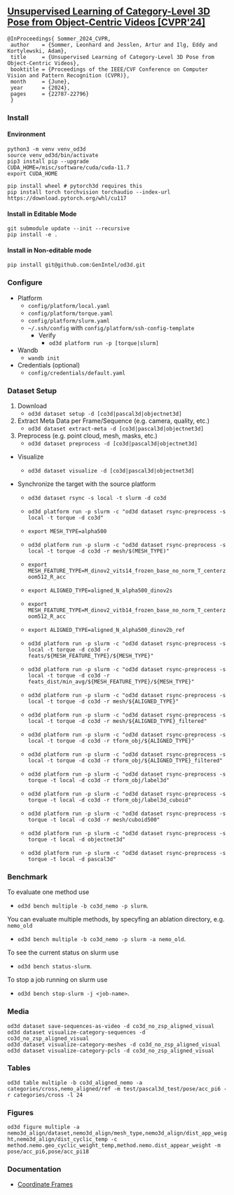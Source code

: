 
## [Unsupervised Learning of Category-Level 3D Pose from Object-Centric Videos [CVPR'24]](https://genintel.github.io/uns-obj-pose3d)

```commandline
@InProceedings{ Sommer_2024_CVPR, 
 author    = {Sommer, Leonhard and Jesslen, Artur and Ilg, Eddy and Kortylewski, Adam}, 
 title     = {Unsupervised Learning of Category-Level 3D Pose from Object-Centric Videos}, 
 booktitle = {Proceedings of the IEEE/CVF Conference on Computer Vision and Pattern Recognition (CVPR)}, 
 month     = {June}, 
 year      = {2024}, 
 pages     = {22787-22796} 
 }
```

### Install

#### Environment
```
python3 -m venv venv_od3d
source venv_od3d/bin/activate
pip3 install pip --upgrade
CUDA_HOME=/misc/software/cuda/cuda-11.7
export CUDA_HOME

pip install wheel # pytorch3d requires this
pip install torch torchvision torchaudio --index-url https://download.pytorch.org/whl/cu117
```

#### Install in Editable Mode
```
git submodule update --init --recursive
pip install -e .
```

#### Install in Non-editable mode

```
pip install git@github.com:GenIntel/od3d.git  
```

### Configure 

- Platform
  - `config/platform/local.yaml`  
  - `config/platform/torque.yaml`  
  - `config/platform/slurm.yaml`  
  - `~/.ssh/config` with `config/platform/ssh-config-template`  
    - Verify
      - `od3d platform run -p [torque|slurm]`
- Wandb
  - `wandb init`
- Credentials (optional)
    - `config/credentials/default.yaml`

    
### Dataset Setup

  1) Download
     - `od3d dataset setup -d [co3d|pascal3d|objectnet3d]`
  2) Extract Meta Data per Frame/Sequence (e.g. camera, quality, etc.)
     - `od3d dataset extract-meta -d [co3d|pascal3d|objectnet3d]`
  3) Preprocess (e.g. point cloud, mesh, masks, etc.)
     - `od3d dataset preprocess -d [co3d|pascal3d|objectnet3d]`

  - Visualize
    - `od3d dataset visualize -d [co3d|pascal3d|objectnet3d]`

  - Synchronize the target with the source platform
    - `od3d dataset rsync -s local -t slurm -d co3d`  
    - `od3d platform run -p slurm -c "od3d dataset rsync-preprocess -s local -t torque -d co3d"`  
    - `export MESH_TYPE=alpha500`
    - `od3d platform run -p slurm -c "od3d dataset rsync-preprocess -s local -t torque -d co3d -r mesh/$(MESH_TYPE)"`        
    - `export MESH_FEATURE_TYPE=M_dinov2_vits14_frozen_base_no_norm_T_centerzoom512_R_acc`
    - `export ALIGNED_TYPE=aligned_N_alpha500_dinov2s`
    - `export MESH_FEATURE_TYPE=M_dinov2_vitb14_frozen_base_no_norm_T_centerzoom512_R_acc`
    - `export ALIGNED_TYPE=aligned_N_alpha500_dinov2b_ref`
    - `od3d platform run -p slurm -c "od3d dataset rsync-preprocess -s local -t torque -d co3d -r feats/${MESH_FEATURE_TYPE}/${MESH_TYPE}"`  
    - `od3d platform run -p slurm -c "od3d dataset rsync-preprocess -s local -t torque -d co3d -r feats_dist/min_avg/${MESH_FEATURE_TYPE}/${MESH_TYPE}"`
    - `od3d platform run -p slurm -c "od3d dataset rsync-preprocess -s local -t torque -d co3d -r mesh/${ALIGNED_TYPE}"`  
    - `od3d platform run -p slurm -c "od3d dataset rsync-preprocess -s local -t torque -d co3d -r mesh/${ALIGNED_TYPE}_filtered"`    
    - `od3d platform run -p slurm -c "od3d dataset rsync-preprocess -s local -t torque -d co3d -r tform_obj/${ALIGNED_TYPE}"`    
    - `od3d platform run -p slurm -c "od3d dataset rsync-preprocess -s local -t torque -d co3d -r tform_obj/${ALIGNED_TYPE}_filtered"`    
   
   
    - `od3d platform run -p slurm -c "od3d dataset rsync-preprocess -s torque -t local -d co3d -r tform_obj/label3d"` 
    - `od3d platform run -p slurm -c "od3d dataset rsync-preprocess -s torque -t local -d co3d -r tform_obj/label3d_cuboid"`
    - `od3d platform run -p slurm -c "od3d dataset rsync-preprocess -s torque -t local -d co3d -r mesh/cuboid500"` 

    - `od3d platform run -p slurm -c "od3d dataset rsync-preprocess -s torque -t local -d objectnet3d"`
    - `od3d platform run -p slurm -c "od3d dataset rsync-preprocess -s torque -t local -d pascal3d"`  


### Benchmark

To evaluate one method use

  - `od3d bench multiple -b co3d_nemo -p slurm`.

You can evaluate multiple methods, by specyfing an ablation directory, e.g. `nemo_old`

  - `od3d bench multiple -b co3d_nemo -p slurm -a nemo_old`.

To see the current status on slurm use

  - `od3d bench status-slurm`.

To stop a job running on slurm use

  - `od3d bench stop-slurm -j <job-name>`.

### Media
`od3d dataset save-sequences-as-video -d co3d_no_zsp_aligned_visual`    
`od3d dataset visualize-category-sequences -d co3d_no_zsp_aligned_visual`    
`od3d dataset visualize-category-meshes -d co3d_no_zsp_aligned_visual`    
`od3d dataset visualize-category-pcls -d co3d_no_zsp_aligned_visual`  

### Tables
`od3d table multiple -b co3d_aligned_nemo -a categories/cross,nemo_aligned/ref -m test/pascal3d_test/pose/acc_pi6 -r categories/cross -l 24`

### Figures
`od3d figure multiple -a nemo3d_align/dataset,nemo3d_align/mesh_type,nemo3d_align/dist_app_weight,nemo3d_align/dist_cyclic_temp -c method.nemo.geo_cyclic_weight_temp,method.nemo.dist_appear_weight -m pose/acc_pi6,pose/acc_pi18`    

### Documentation
- [Coordinate Frames](docs/coordinate_frames/README.md)
